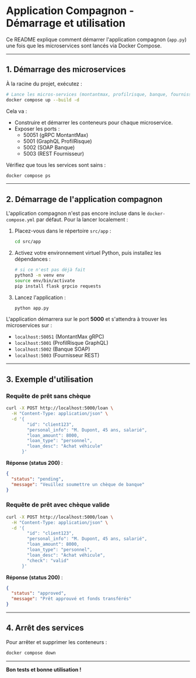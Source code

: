 # Application Compagnon - Démarrage et utilisation

Ce README explique comment démarrer l'application compagnon (`app.py`) une fois que les microservices sont lancés via Docker Compose.

---

## 1. Démarrage des microservices

À la racine du projet, exécutez :

```bash
# Lance les micros-services (montantmax, profilrisque, banque, fournisseur)
docker compose up --build -d
```

Cela va :

- Construire et démarrer les conteneurs pour chaque microservice.  
- Exposer les ports :
  - 50051 (gRPC MontantMax)  
  - 5001 (GraphQL ProfilRisque)  
  - 5002 (SOAP Banque)  
  - 5003 (REST Fournisseur)  

Vérifiez que tous les services sont sains :  

```bash
docker compose ps
```

---

## 2. Démarrage de l'application compagnon

L'application compagnon n'est pas encore incluse dans le `docker-compose.yml` par défaut. Pour la lancer localement :

1. Placez-vous dans le répertoire `src/app` :  
   ```bash
   cd src/app
   ```
2. Activez votre environnement virtuel Python, puis installez les dépendances :  
   ```bash
   # si ce n'est pas déjà fait
   python3 -m venv env
   source env/bin/activate
   pip install flask grpcio requests
   ```
3. Lancez l'application :  
   ```bash
   python app.py
   ```

L'application démarrera sur le port **5000** et s'attendra à trouver les microservices sur :

- `localhost:50051` (MontantMax gRPC)  
- `localhost:5001` (ProfilRisque GraphQL)  
- `localhost:5002` (Banque SOAP)  
- `localhost:5003` (Fournisseur REST)  

---

## 3. Exemple d'utilisation

### Requête de prêt sans chèque

```bash
curl -X POST http://localhost:5000/loan \
  -H "Content-Type: application/json" \
  -d '{
        "id": "client123",
        "personal_info": "M. Dupont, 45 ans, salarié",
        "loan_amount": 8000,
        "loan_type": "personnel",
        "loan_desc": "Achat véhicule"
      }'
```

**Réponse (status 200)** :

```json
{
  "status": "pending",
  "message": "Veuillez soumettre un chèque de banque"
}
```

### Requête de prêt avec chèque valide

```bash
curl -X POST http://localhost:5000/loan \
  -H "Content-Type: application/json" \
  -d '{
        "id": "client123",
        "personal_info": "M. Dupont, 45 ans, salarié",
        "loan_amount": 8000,
        "loan_type": "personnel",
        "loan_desc": "Achat véhicule",
        "check": "valid"
      }'
```

**Réponse (status 200)** :

```json
{
  "status": "approved",
  "message": "Prêt approuvé et fonds transférés"
}
```

---

## 4. Arrêt des services

Pour arrêter et supprimer les conteneurs :

```bash
docker compose down
```

---

**Bon tests et bonne utilisation !**


